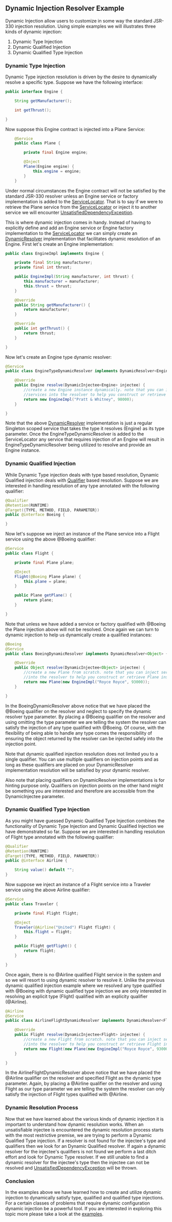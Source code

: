 ## Dynamic Injection Resolver Example

Dynamic Injection allow users to customize in some way the standard JSR-330 injection resolution.
Using simple examples we will illustrates three kinds of dynamic injection:

1. Dynamic Type Injection
1. Dynamic Qualified Injection
1. Dynamic Qualified Type Injection


### Dynamic Type Injection

Dynamic Type injection resolution is driven by the desire to dynamically resolve a specific type. Suppose we
have the following interface:

```java
public interface Engine {

    String getManufacturer();

    int getThrust();

}
```

Now suppose this Engine contract is injected into a Plane Service:

```java
    @Service
    public class Plane {

        private final Engine engine;

        @Inject
        Plane(Engine engine) {
            this.engine = engine;
        }
    }
```

Under normal circumstances the Engine contract will not be satisfied by the standard JSR-330 resolver unless
an Engine service or factory implementation is added to the [ServiceLocator][servicelocator]. That is to say if
we were to retrieve the Plane service from the [ServiceLocator][servicelocator] or inject it to another service we
will encounter [UnsatisfiedDependencyException][usde].

This is where dynamic injection comes in handy. Instead of having to explicitly define and add an Engine
service or Engine factory implementation to the [ServiceLocator][servicelocator] we can simply create an
[DynamicResolver][dynamicresolver] implementation that facilitates dynamic resolution of an Engine. First let's
create an Engine implementation:

```java
public class EngineImpl implements Engine {

    private final String manufacturer;
    private final int thrust;

    public EngineImpl(String manufacturer, int thrust) {
        this.manufacturer = manufacturer;
        this.thrust = thrust;
    }

    @Override
    public String getManufacturer() {
        return manufacturer;
    }

    @Override
    public int getThrust() {
        return thrust;
    }

}
```

Now let's create an Engine type dynamic resolver:

```java
@Service
public class EngineTypeDynamicResolver implements DynamicResolver<Engine> {

    @Override
    public Engine resolve(DynamicInjectee<Engine> injectee) {
        //create a new Engine instance dynamically. note that you can inject
        //services into the resolver to help you construct or retrieve an Engine.
        return new EngineImpl("Pratt & Whitney", 98000);
    }

}
```

Note that the above [DynamicResolver][dynamicresolver] implementation is just a regular Singleton scoped service that
takes the type it resolves (Engine) as its type parameter. Once the EngineTypeDynamicResolver is added to the ServiceLocator
any service that requires injection of an Engine will result in EngineTypeDynamicResolver being utilized to resolve and
provide an Engine instance.

### Dynamic Qualified Injection

While Dynamic Type injection deals with type based resolution, Dynamic Qualified injection deals with
[Qualifier][qualifier] based resolution. Suppose we are interested in handling resolution of any type
annotated with the following qualifier:

```java
@Qualifier
@Retention(RUNTIME)
@Target({TYPE, METHOD, FIELD, PARAMETER})
public @interface Boeing {

}
```

Now let's suppose we inject an instance of the Plane service into a Flight service using the above @Boeing qualifier:

```java
@Service
public class Flight {

    private final Plane plane;

    @Inject
    Flight(@Boeing Plane plane) {
        this.plane = plane;
    }

    public Plane getPlane() {
        return plane;
    }

}
```

Note that unless we have added a service or factory qualified with @Boeing the Plane injection above will not be
resolved. Once again we can turn to dynamic injection to help us dynamically create a qualified instances:

```java
@Boeing
@Service
public class BoeingDynamicResolver implements DynamicResolver<Object> {

    @Override
    public Object resolve(DynamicInjectee<Object> injectee) {
        //create a new Plane from scratch. note that you can inject services
        //into the resolver to help you construct or retrieve Plane instances.
        return new Plane(new EngineImpl("Royce Royce", 93000));
    }

}
```

In the BoeingDynamicResolver above notice that we have placed the @Boeing qualifier on the resolver and
neglect to specify the dynamic resolver type parameter. By placing a @Boeing qualifier on the resolver and
using omitting the type parameter we are telling the system the resolver can satisfy the injection
of any type qualified with @Boeing. Of course, with the flexibility of being able to handle any type comes
the responsibility of ensuring the object returned by the resolver can be injected safely into the injection point.

Note that dynamic qualified injection resolution does not limited you to a single qualifier. You can use
multiple qualifiers on injection points and as long as these qualifiers are placed on your DynamicResolver
implementation resolution will be satisfied by your dynamic resolver.

Also note that placing qualifiers on DynamicResolver implementations is for hinting purpose only. Qualifiers
on injection points on the other hand might be something you are interested and therefore are accessible from
the DynamicInjectee parameter.


### Dynamic Qualified Type Injection

As you might have guessed Dynamic Qualified Type Injection combines the functionality of Dynamic Type Injection
and Dynamic Qualified Injection we have demonstrated so far. Suppose we are interested in handling resolution of
Flight type annotated with the following qualifier:

```java
@Qualifier
@Retention(RUNTIME)
@Target({TYPE, METHOD, FIELD, PARAMETER})
public @interface Airline {

    String value() default "";
}

```

Now suppose we inject an instance of a Flight service into a Traveler service using the above
Airline qualifier:

```java
@Service
public class Traveler {

    private final Flight flight;

    @Inject
    Traveler(@Airline("United") Flight flight) {
        this.flight = flight;
    }

    public Flight getFlight() {
        return flight;
    }

}
```

Once again, there is no @Airline qualified Flight service in the system and so we will resort to using
dynamic resolver to resolve it. Unlike the previous dynamic qualified injection example where we resolved
any type qualified with @Boeing with dynamic qualified type injection we are only interested in resolving
an explicit type (Flight) qualified with an explicity qualifier (@Airline).


```java
@Airline
@Service
public class AirlineFlightDynamicResolver implements DynamicResolver<Flight> {

    @Override
    public Flight resolve(DynamicInjectee<Flight> injectee) {
        //create a new Flight from scratch. note that you can inject services
        //into the resolver to help you construct or retrieve Flight instances.
        return new Flight(new Plane(new EngineImpl("Royce Royce", 93000)));
    }

}
```

In the AirlineFlightDynamicResolver above notice that we have placed the @Airline qualifier on the
resolver and specified Flight as the dynamic type parameter. Again, by placing a @Airline qualifier
on the resolver and using Flight as our type parameter we are telling the system the resolver can
only satisfy the injection of Flight types qualified with @Airline.


### Dynamic Resolution Process

Now that we have learned about the various kinds of dynamic injection it is important to understand
how dynamic resolution works. When an unsatisfiable injectee is encountered the dynamic resolution
process starts with the most restrictive premise, we are trying to perform a Dynamic Qualified Type
injection. If a resolver is not found for the injectee's type and qualifiers then we look for an
Dynamic Qualified resolver. If again a dynamic resolver for the injectee's qualifiers is not found
we perform a last ditch effort and look for Dynamic Type resolver. If we still unable to find a dynamic
resolver for the injectee's type then the injectee can not be resolved and [UnsatisfiedDependencyException][usde]
will be thrown.


### Conclusion

In the examples above we have learned how to create and utilize dynamic injection to dynamically
satisfy type, qualified and qualified type injections. For a certain classes of problems that require
dynamic configuration dynamic injection be a powerful tool. If you are interested in exploring this
topic more please take a look at the [examples][dynamicexample].


[usde]: apidocs/org/glassfish/hk2/api/UnsatisfiedDependencyException.html
[servicelocator]: apidocs/org/glassfish/hk2/api/ServiceLocator.html
[dynamicresolver]: apidocs/org/glassfish/hk2/api/DynamicResolver.html
[dynamicresolver]: apidocs/org/glassfish/hk2/api/DynamicResolver.html
[qualifier]: http://docs.oracle.com/javaee/6/api/javax/inject/Qualifier.html
[dynamicexample]: https://github.com/hk2-project/hk2/tree/master/examples/dynamic-resolver